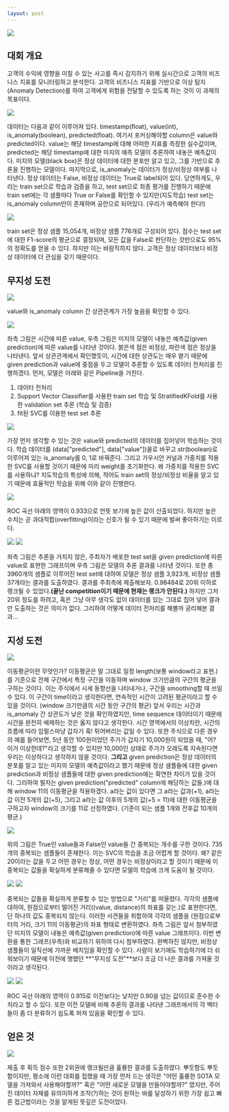 ```yaml
---
layout: post
---
```

<img src="/images/fulls/02.jpg" class="fit image">  


## **대회 개요**  


고객의 수익에 영향을 미칠 수 있는 사고를 즉시 감지하기 위해 실시간으로 고객의 비즈니스 지표를 모니터링하고 분석한다. 고객의 비즈니스 지표를 기반으로 이상 탐지(Anomaly Detection)를 하여 고객에게 위험을 전달할 수 있도록 하는 것이 이 과제의 목표이다.  


<img src="/images/fulls/data_info.jpg" class="fit image">  


데이터는 다음과 같이 이루어져 있다. timestamp(float), value(int), is_anomaly(boolean), predicted(float). 여기서 포커싱해야할 column은 value와 predicted이다. value는 해당 timestamp에 대해 어떠한 지표를 측정한 실수값이며, predicted는 해당 timestamp에 대한 미지의 예측 모델이 추론하여 내놓은 예측값이다. 미지의 모델(black box)은 정상 데이터에 대한 분포만 알고 있고, 그를 기반으로 추론을 진행하는 모델이다. 마지막으로, is_anomaly는 데이터가 정상/비정상 여부를 나타낸다. 정상 데이터는 False, 비정상 데이터는 True로 label되어 있다. 당연하게도, 우리는 train set으로 학습과 검증을 하고, test set으로 최종 평가를 진행하기 때문에 train set에는 각 샘플마다 True or False를 확인할 수 있지만(지도학습) test set는 is_anomaly column만이 존재하며 공란으로 되어있다. (우리가 예측해야 한다!)  


<img src="/images/fulls/train_consist.jpg" class="fit image">  


train set은 정상 샘플 15,054개, 비정상 샘플 776개로 구성되어 있다. 점수는 test set에 대한 F1-score의 평균으로 결정되며, 모든 값을 False로 판단하는 것만으로도 95%의 정확도를 얻을 수 있다. 하지만 이는 바람직하지 않다. 고객은 정상 데이터보다 비정상 데이터에 더 관심을 갖기 때문이다.


## **무지성 도전**  


<img src="/images/fulls/data_corr.jpg" class="fit image">  


value와 is_anomaly column 간 상관관계가 가장 높음을 확인할 수 있다.  


<img src="/images/fulls/origin_data.jpg" class="fit image">  


좌측 그림은 시간에 따른 value, 우측 그림은 미지의 모델이 내놓은 예측값(given prediction)에 따른 value를 나타낸 것이다. 붉은색 점은 비정상, 파란색 점은 정상을 나타낸다. 앞서 상관관계에서 확인했듯이, 시간에 대한 상관도는 매우 옅기 때문에 given prediction과 value에 중점을 두고 모델이 추론할 수 있도록 데이터 전처리를 진행하겠다. 먼저, 모델은 아래와 같은 Pipeline을 거친다.  
  
1. 데이터 전처리  
2. Support Vector Classifier를 사용한 train set 학습 및 StratifiedKFold를 사용한 validation set 추론 (학습 및 검증)
3. fit된 SVC를 이용한 test set 추론  


<img src="/images/fulls/datapr_origin.jpg" class="fit image">  


가장 먼저 생각할 수 있는 것은 value와 predicted의 데이터를 집어넣어 학습하는 것이다. 학습 데이터를 (data["predicted"], data["value"])꼴로 바꾸고 str(boolean)로 이루어져 있는 is_anomaly를 0, 1로 바꿔준다. 그리고 가우시안 커널과 가중치를 적용한 SVC를 사용할 것이기 때문에 미리 weight를 초기화한다. 왜 가중치를 적용한 SVC를 사용하냐? 지도학습의 특성에 의해, 적어도 train set의 정상/비정상 비율을 알고 있기 때문에 효율적인 학습을 위해 이와 같이 진행한다.  


<img src="/images/fulls/origin_fit.jpg" class="fit image">  


ROC 곡선 아래의 영역이 0.933으로 언뜻 보기에 높은 값이 산출되었다. 하지만 높은 수치는 곧 과대적합(overfitting)이라는 신호가 될 수 있기 때문에 벌써 좋아하기는 이르다.  


<img src="/images/fulls/origin_graph.JPG" class="fit image">
<img src="/images/fulls/origin_result.jpg" class="fit image">

좌측 그림은 추론을 거치지 않은, 주최자가 배포한 test set을 given prediction에 따른 value로 표현한 그래프이며 우측 그림은 모델의 추론 결과를 나타낸 것이다. 또한 총 3960개의 샘플로 이루어진 test set에 대하여 모델은 정상 샘플 3,923개, 비정상 샘플 37개라는 결과를 도출하였다. 결과를 주최측에 제출해보자. 0.98484로 20위 이하로 랭크될 수 있었다.**(끝난 competition이기 때문에 현재는 랭크가 안된다.)** 하지만 그저 20위 정도를 하려고, 혹은 그냥 아무 생각도 없이 데이터를 있는 그대로 집어 넣어 결과만 도출하는 것은 의미가 없다. 그리하여 어떻게 데이터 전처리를 해볼까 궁리해본 결과...  
  
  
## **지성 도전**  
  

<img src="/images/fulls/mv.jpg" class="fit image">


이동평균이란 무엇인가? 이동평균은 말 그대로 일정 length(보통 window라고 표현.)를 기준으로 전체 구간에서 특정 구간을 이동하며 window 크기만큼의 구간의 평균을 구하는 것이다. 이는 주식에서 시세 동향선을 나타내거나, 구간을 smoothing할 때 쓰일 수 있다. 이 구간이 time이라고 생각한다면, 연속적인 시간이 고려된 평균이라고 할 수 있을 것이다. (window 크기만큼의 시간 동안 구간의 평균) 앞서 우리는 시간과 is_anomaly 간 상관도가 낮은 것을 확인하였지만, time sequence 데이터이기 때문에 시간을 완전히 배제하는 것은 옳지 않다고 생각한다. 시간 영역에서의 이상치란, 시간의 흐름에 따라 임펄스마냥 갑자기 훅! 튀어버리는 값일 수 있다. 또한 주식으로 다른 경우의 예를 들어보면, 5년 동안 100원이었던 주가가 갑자기 10,000원이 되었을 때, "어? 이거 이상한데?"라고 생각할 수 있지만 10,000인 상태로 주가가 오래도록 지속된다면 우리는 이상하다고 생각하지 않을 것이다. **그리고** given prediction은 정상 데이터의 분포를 알고 있는 미지의 모델의 예측값이라고 했기 때문에 정상 샘플들에 대한 given prediction과 비정상 샘플들에 대한 given prediction에는 확연한 차이가 있을 것이다. 그리하여 필자는 given prediction("predicted" column에 해당하는 값들.)에 대해 window 11의 이동평균을 적용하겠다. a라는 값이 있다면 그 a라는 값과(+1), a라는 값 이전 5개의 값(+5), 그리고 a라는 값 이후의 5개의 값(+5 = 11)에 대한 이동평균을 구하고자 window의 크기를 11로 선정하였다. (기준이 되는 샘플 1개와 전후값 10개의 평균.)
  

<img src="/images/fulls/duplicate.jpg" class="fit image">  
  

위의 그림은 True인 value들과 False인 value들 간 중복되는 개수를 구한 것이다. 735개의 중복되는 샘플들이 존재한다. 이는 SVC의 학습을 조금 어렵게 할 것이다. 왜? 같은 20이라는 값을 두고 어떤 경우는 정상, 어떤 경우는 비정상이라고 할 것이기 때문에 이 중복되는 값들을 확실하게 분류해줄 수 있다면 모델의 학습에 크게 도움이 될 것이다. 
  
  
<img src="/images/fulls/datapr_code.jpg" class="fit image">  
<img src="/images/fulls/datapr_renew.jpg" class="fit image">  
  

중복되는 값들을 확실하게 분류할 수 있는 방법으로 "거리"를 떠올렸다. 각각의 샘플에 대하여, 원점으로부터 떨어진 거리((value, distance)의 좌표를 갖는.)로 표현한다면, 단 하나의 값도 중복되지 않는다. 이러한 사견들을 취합하여 각각의 샘플을 (원점으로부터의 거리, 크기 11의 이동평균)의 좌표 형태로 변환하였다. 좌측 그림은 앞서 첨부하였던 미지의 모델이 내놓은 예측값(given prediction)에 따른 value 그래프이다. 이번 변환을 통한 그래프(우측)와 비교하기 위하여 다시 첨부하였다. 완벽하진 않지만, 비정상 샘플들이 일직선에 가까운 배치임을 확인할 수 있다. 사람이 보기에도 학습하기에 더 쉬워보이기 때문에 이전에 행했던 **"무지성 도전"**보다 조금 더 나은 결과를 가져올 것이라고 생각된다.  
  

<img src="/images/fulls/rocauc.jpg" class="fit image">  
<img src="/images/fulls/final_graph.jpg" class="fit image">
  
  
ROC 곡선 아래의 영역이 0.915로 이전보다는 낮지만 0.90을 넘는 값이므로 준수한 수치라고 할 수 있다. 또한 이전 모델에 비해 추론의 결과를 나타낸 그래프에서의 각 벡터들이 좀 더 분류하기 쉽도록 퍼져 있음을 확인할 수 있다.  
  
  
## **얻은 것**
<img src="/images/fulls/second_score.jpg" class="fit image">  
  
  
제출 후 획득 점수 또한 2위권에 랭크될만큼 훌륭한 결과를 도출하였다. 뿌듯함도 뿌듯함이지만, 평소에 이런 대회를 접했을 때 가장 먼저 드는 생각은 "어떤 훌륭한 SOTA 모델을 가져와서 사용해야할까?" 혹은 "어떤 새로운 모델을 만들어야할까?" 였지만, 주어진 데이터 자체를 유의미하게 조작(?)하는 것이 원하는 바를 달성하기 위한 가장 쉽고 빠른 접근법이라는 것을 알게된 뜻깊은 도전이었다.  